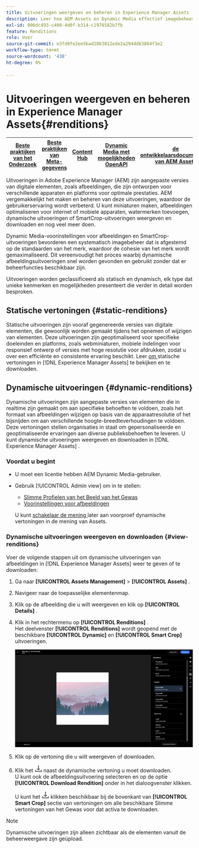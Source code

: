 ```yaml
---
title: Uitvoeringen weergeven en beheren in Experience Manager Assets
description: Leer hoe AEM Assets en Dynamic Media effectief imagebeheer vereenvoudigen met statische en dynamische afbeeldingsuitvoeringen.
exl-id: 006dc493-c400-4d0f-b314-c1978582b7fb
feature: Renditions
role: User
source-git-commit: e3fd0fe2ee5bad2863812ede2a294dd63864f3e2
workflow-type: tm+mt
source-wordcount: '438'
ht-degree: 0%

---
```


# Uitvoeringen weergeven en beheren in Experience Manager Assets{#renditions}

| [ Beste praktijken van het Onderzoek ](/help/assets/search-best-practices.md) | [ Beste praktijken van Meta-gegevens ](/help/assets/metadata-best-practices.md) | [ Content Hub ](/help/assets/product-overview.md) | [ Dynamic Media met mogelijkheden OpenAPI ](/help/assets/dynamic-media-open-apis-overview.md) | [ de ontwikkelaarsdocumentatie van AEM Assets ](https://developer.adobe.com/experience-cloud/experience-manager-apis/) |
| ------------- | --------------------------- |---------|----|-----|

Uitvoeringen in Adobe Experience Manager (AEM) zijn aangepaste versies van digitale elementen, zoals afbeeldingen, die zijn ontworpen voor verschillende apparaten en platforms voor optimale prestaties. AEM vergemakkelijkt het maken en beheren van deze uitvoeringen, waardoor de gebruikerservaring wordt verbeterd. U kunt miniaturen maken, afbeeldingen optimaliseren voor internet of mobiele apparaten, watermerken toevoegen, dynamische uitvoeringen of SmartCrop-uitvoeringen weergeven en downloaden en nog veel meer doen.

Dynamic Media-voorinstellingen voor afbeeldingen en SmartCrop-uitvoeringen bevorderen een systematisch imagebeheer dat is afgestemd op de standaarden van het merk, waardoor de cohesie van het merk wordt gemaximaliseerd. Dit vereenvoudigt het proces waarbij dynamische afbeeldingsuitvoeringen snel worden gevonden en gebruikt zonder dat er beheerfuncties beschikbaar zijn.

Uitvoeringen worden geclassificeerd als statisch en dynamisch, elk type dat unieke kenmerken en mogelijkheden presenteert die verder in detail worden besproken.

## Statische vertoningen {#static-renditions}

Statische uitvoeringen zijn vooraf gegenereerde versies van digitale elementen, die gewoonlijk worden gemaakt tijdens het opnemen of wijzigen van elementen. Deze uitvoeringen zijn geoptimaliseerd voor specifieke doeleinden en platforms, zoals webminiaturen, mobiele indelingen voor responsief ontwerp of versies met hoge resolutie voor afdrukken, zodat u over een efficiënte en consistente ervaring beschikt.
Leer [ om ](#view-dynamic-renditions) statische vertoningen in [!DNL Experience Manager Assets] te bekijken en te downloaden.

## Dynamische uitvoeringen {#dynamic-renditions}

Dynamische uitvoeringen zijn aangepaste versies van elementen die in realtime zijn gemaakt om aan specifieke behoeften te voldoen, zoals het formaat van afbeeldingen wijzigen op basis van de apparaatresolutie of het bijsnijden om aan verschillende hoogte-breedteverhoudingen te voldoen.
Deze vertoningen stellen organisaties in staat om gepersonaliseerde en geoptimaliseerde ervaringen aan diverse publieksbehoeften te leveren. U kunt dynamische uitvoeringen weergeven en downloaden in [!DNL Experience Manager Assets] .

### Voordat u begint

* U moet een licentie hebben AEM Dynamic Media-gebruiker.

* Gebruik [!UICONTROL Admin view] om in te stellen:
   * [ Slimme Profielen van het Beeld van het Gewas ](/help/assets/dynamic-media/image-profiles.md#creating-image-profiles)
   * [Voorinstellingen voor afbeeldingen](/help/assets/dynamic-media/managing-image-presets.md)

  U kunt [ schakelaar de mening ](/help/assets/assets-view-introduction.md#how-to-access-assets-view) later aan voorproef dynamische vertoningen in de mening van Assets.

### Dynamische uitvoeringen weergeven en downloaden {#view-renditions}

Voer de volgende stappen uit om dynamische uitvoeringen van afbeeldingen in [!DNL Experience Manager Assets] weer te geven of te downloaden:

1. Ga naar **[!UICONTROL Assets Management]** > **[!UICONTROL Assets]** .

1. Navigeer naar de toepasselijke elementenmap.

1. Klik op de afbeelding die u wilt weergeven en klik op **[!UICONTROL Details]** .

1. Klik in het rechtermenu op **[!UICONTROL Renditions]** . <br> Het deelvenster **[!UICONTROL Renditions]** wordt geopend met de beschikbare **[!UICONTROL Dynamic]** en **[!UICONTROL Smart Crop]** uitvoeringen.

   ![ dynamische vertoningen ](assets/preset_smart_crop.png)
   <!-- ![dynamic renditions](assets/preset_smart_crop_view.png) -->

1. Klik op de vertoning die u wilt weergeven of downloaden.

1. Klik het ![ pictogram van de downloaddownload ](assets/do-not-localize/download-icon.png) naast de dynamische vertoning u moet downloaden. <br> U kunt ook de afbeeldingsuitvoering selecteren en op de optie **[!UICONTROL Download Rendition]** onder in het dialoogvenster klikken.

   U kunt het ![ pictogram van het downloadpictogram ](assets/do-not-localize/download-icon.png) klikken beschikbaar bij de bovenkant van **[!UICONTROL Smart Crop]** sectie van vertoningen om alle beschikbare Slimme vertoningen van het Gewas voor dat activa te downloaden.

>[!NOTE]
>
>Dynamische uitvoeringen zijn alleen zichtbaar als de elementen vanuit de beheerweergave zijn geüpload.
